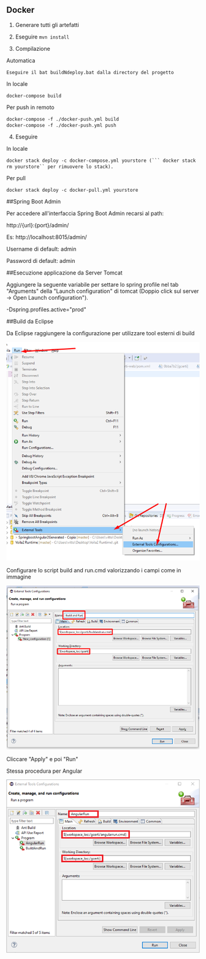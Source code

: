 ## Docker 
1) Generare tutti gli artefatti

2) Eseguire ```mvn install```

3) Compilazione

Automatica

	Eseguire il bat buildNdeploy.bat dalla directory del progetto

In locale
	
	docker-compose build

Per push in remoto

	docker-compose -f ./docker-push.yml build
	docker-compose -f ./docker-push.yml push


4) Eseguire 

In locale
 
	docker stack deploy -c docker-compose.yml yourstore (``` docker stack rm yourstore`` per rimuovere lo stack).

Per pull

	docker stack deploy -c docker-pull.yml yourstore


##Spring Boot Admin

Per accedere all'interfaccia Spring Boot Admin recarsi al path:

http://{url}:{port}/admin/

Es: http://localhost:8015/admin/

Username di default:
admin

Password di default:
admin


##Esecuzione applicazione da Server Tomcat

Aggiungere la seguente variabile per settare lo spring profile nel tab "Arguments" della "Launch configuration" di tomcat (Doppio click sul server -> Open Launch configuration"). 

-Dspring.profiles.active="prod"


##Build da Eclipse

Da Eclipse raggiungere la configurazione per utilizzare tool esterni di build

![Build and Run Project](buildRun.png)

Configurare lo script build and run.cmd valorizzando i campi come in immagine

![Build and Run Project](buildRun2.png)

Cliccare "Apply" e poi "Run"

Stessa procedura per Angular

![Run Angular Project](angularRun.png)
